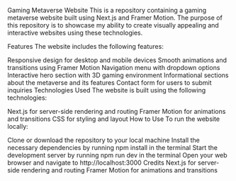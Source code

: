 Gaming Metaverse Website
This is a repository containing a gaming metaverse website built using Next.js and Framer Motion. The purpose of this repository is to showcase my ability to create visually appealing and interactive websites using these technologies.

Features
The website includes the following features:

Responsive design for desktop and mobile devices
Smooth animations and transitions using Framer Motion
Navigation menu with dropdown options
Interactive hero section with 3D gaming environment
Informational sections about the metaverse and its features
Contact form for users to submit inquiries
Technologies Used
The website is built using the following technologies:

Next.js for server-side rendering and routing
Framer Motion for animations and transitions
CSS for styling and layout
How to Use
To run the website locally:

Clone or download the repository to your local machine
Install the necessary dependencies by running npm install in the terminal
Start the development server by running npm run dev in the terminal
Open your web browser and navigate to http://localhost:3000
Credits
Next.js for server-side rendering and routing
Framer Motion for animations and transitions
